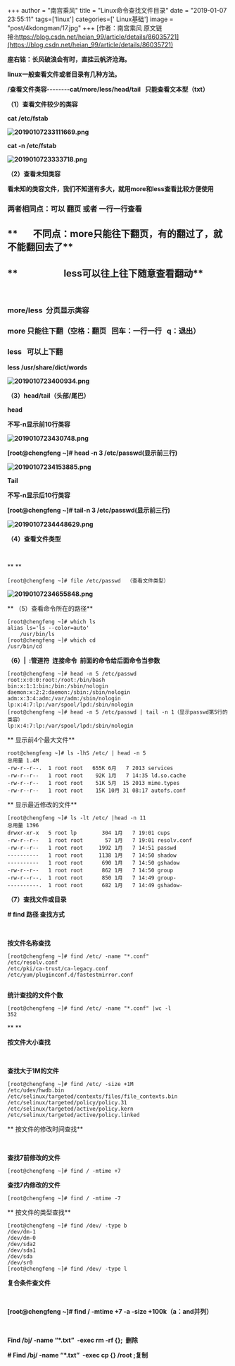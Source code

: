 +++
author = "南宫乘风"
title = "Linux命令查找文件目录"
date = "2019-01-07 23:55:11"
tags=['linux']
categories=[' Linux基础']
image = "post/4kdongman/17.jpg"
+++
[作者：南宫乘风   原文链接:https://blog.csdn.net/heian_99/article/details/86035721](https://blog.csdn.net/heian_99/article/details/86035721)

**座右铭：长风破浪会有时，直挂云帆济沧海。**

**linux一般查看文件或者目录有几种方法。**

**/查看文件类容--------cat/more/less/head/tail   只能查看文本型（txt）**

**（1）查看文件较少的类容**

**cat /etc/fstab**

**![20190107233111669.png](https://img-blog.csdnimg.cn/20190107233111669.png)**

**cat -n /etc/fstab**

**![2019010723333718.png](https://img-blog.csdnimg.cn/2019010723333718.png)**

**（2）查看未知类容**

**看未知的类容文件，我们不知道有多大，就用more和less查看比较方便使用**

### **两者相同点：可以 翻页 或者 一行一行查看**

## **       不同点：more只能往下翻页，有的翻过了，就不能翻回去了**

## **                     less可以往上往下随意查看翻动**

 

### **more/less  分页显示类容**

### **more 只能往下翻（空格：翻页   回车：一行一行   q：退出）**

### **less   可以上下翻**

**less /usr/share/dict/words**

**![2019010723400934.png](https://img-blog.csdnimg.cn/2019010723400934.png)**

**（3）head/tail（头部/尾巴）**

**head**

**不写-n显示前10行类容**

**![2019010723430748.png](https://img-blog.csdnimg.cn/2019010723430748.png)**

**[root@chengfeng ~]# head -n 3 /etc/passwd(显示前三行)**

**![20190107234153885.png](https://img-blog.csdnimg.cn/20190107234153885.png)**

**Tail**

**不写-n显示后10行类容**

**[root@chengfeng ~]# tail-n 3 /etc/passwd(显示前三行)**

**![20190107234448629.png](https://img-blog.csdnimg.cn/20190107234448629.png)**

**（4）查看文件类型**

 

** **

```
[root@chengfeng ~]# file /etc/passwd  （查看文件类型）
```

**![20190107234655848.png](https://img-blog.csdnimg.cn/20190107234655848.png)**

** （5）查看命令所在的路径**

```
[root@chengfeng ~]# which ls
alias ls='ls --color=auto'
	/usr/bin/ls
[root@chengfeng ~]# which cd
/usr/bin/cd

```

**（6）|  :管道符  连接命令  前面的命令给后面命令当参数**

```
[root@chengfeng ~]# head -n 5 /etc/passwd
root:x:0:0:root:/root:/bin/bash
bin:x:1:1:bin:/bin:/sbin/nologin
daemon:x:2:2:daemon:/sbin:/sbin/nologin
adm:x:3:4:adm:/var/adm:/sbin/nologin
lp:x:4:7:lp:/var/spool/lpd:/sbin/nologin
[root@chengfeng ~]# head -n 5 /etc/passwd | tail -n 1（显示passwd第5行的类容）
lp:x:4:7:lp:/var/spool/lpd:/sbin/nologin

```

** 显示前4个最大文件**

```
root@chengfeng ~]# ls -lhS /etc/ | head -n 5
总用量 1.4M
-rw-r--r--.  1 root root   655K 6月   7 2013 services
-rw-r--r--   1 root root    92K 1月   7 14:35 ld.so.cache
-rw-r--r--   1 root root    51K 5月  15 2013 mime.types
-rw-r--r--   1 root root    15K 10月 31 08:17 autofs.conf

```

** 显示最近修改的文件**

```
[root@chengfeng ~]# ls -lt /etc/ |head -n 11
总用量 1396
drwxr-xr-x   5 root lp        304 1月   7 19:01 cups
-rw-r--r--   1 root root       57 1月   7 19:01 resolv.conf
-rw-r--r--   1 root root     1992 1月   7 14:51 passwd
----------   1 root root     1138 1月   7 14:50 shadow
----------   1 root root      690 1月   7 14:50 gshadow
-rw-r--r--   1 root root      862 1月   7 14:50 group
-rw-r--r--.  1 root root      850 1月   7 14:49 group-
----------.  1 root root      682 1月   7 14:49 gshadow-

```

**（7）查找文件或目录**

**# find 路径 查找方式**

 

**按文件名称查找**

```
[root@chengfeng ~]# find /etc/ -name "*.conf"
/etc/resolv.conf
/etc/pki/ca-trust/ca-legacy.conf
/etc/yum/pluginconf.d/fastestmirror.conf


```

**统计查找的文件个数**

```
[root@chengfeng ~]# find /etc/ -name "*.conf" |wc -l
352

```

** **

**按文件大小查找**

 

**查找大于1M的文件**

```
[root@chengfeng ~]# find /etc/ -size +1M
/etc/udev/hwdb.bin
/etc/selinux/targeted/contexts/files/file_contexts.bin
/etc/selinux/targeted/policy/policy.31
/etc/selinux/targeted/active/policy.kern
/etc/selinux/targeted/active/policy.linked

```

** 按文件的修改时间查找**

 

**查找7前修改的文件**

```
[root@chengfeng ~]# find / -mtime +7
```

**查找7内修改的文件**

```
[root@chengfeng ~]# find / -mtime -7
```

** 按文件的类型查找**

```
[root@chengfeng ~]# find /dev/ -type b
/dev/dm-1
/dev/dm-0
/dev/sda2
/dev/sda1
/dev/sda
/dev/sr0
[root@chengfeng ~]# find /dev/ -type l

```

**复合条件查文件**

 

**[root@chengfeng ~]# find / -mtime +7 -a -size +100k（a：and并列）**

 

**Find /bj/ -name “*.txt”  -exec rm -rf {}\;  删除**

**# Find /bj/ -name “*.txt”  -exec cp {} /root \;复制**
